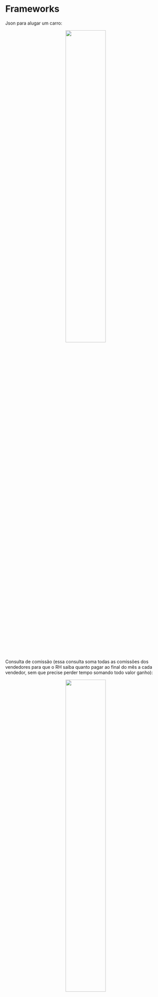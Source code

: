 # Frameworks

Json para alugar um carro:
<p align="center">
  <img width="50%" src="https://user-images.githubusercontent.com/54187661/200117389-637816a4-a7a7-4adc-b1c8-8b5b1c242409.png" />
</p>

Consulta de comissão (essa consulta soma todas as comissões dos vendedores para que o RH saiba quanto pagar ao final do mês a cada vendedor, sem que precise perder tempo somando todo valor ganho):

<p align="center">
  <img width="50%" src="https://user-images.githubusercontent.com/54187661/200117421-cd2e84db-cfd1-49b2-8c28-df3cbea3300d.png" />
</p>

Também é possível consultar a comissão de um único vendedor, passando o cpf dele
<p align="center">
  <img width="50%" src="https://user-images.githubusercontent.com/54187661/200117446-f7b2674d-fc4f-4dc4-8b1d-577459d30cf6.png" />
</p>

Apesar de todas essas funcionalidades, a API realiza crud das entidades solicitadas (Carro, vendedor e cliente)

## Coisas que faltam: (serão adicionadas até dia 7/11)**
- Retornar ResponseEntity com códigos semânticos
- Tratar exceções para e exibir erros no front, não exibindo erros de log do backend
- Adicionar hypermedia nas requisições de comissão, aluguel, e no retorno de todos os métodos get de Carro, Cliente e Vendedor
- Adicionar logical delete para todas as entidades que estão guardadas no banco

## Para testar você mesmo
### Endpoints: 
**Cliente**
- GET: localhost:8080/clientes
- GET por cpf: localhost:8080/clientes/{cpf}
- Cadastrar: localhost:8080/clientes/cadastrar
```
{
		"nomeCompleto": "Alfredo dos Santos",
		"cpf": 52514252625,
		"endereco": null,
		"email": "alfredo@gmail.com",
		"celular": 945210120
}
```

- Atualizar: localhost:8080/clientes/atualizar/{cpf}
```
{
		"nomeCompleto": "Alfredo dos Santos Silva",
		"cpf": 52514252625,
		"endereco": null,
		"email": "alfredo@gmail.com",
		"celular": 945210120
}
```
- Deletar: localhost:8080/clientes/deletar/{cpf}

**Carro**
- GET: localhost:8080/carros
- GET por placa: localhost:8080/carros/{placa} 
- Cadastrar: localhost:8080/carros/cadastrar
```
{
		"placa": "POM-6585",
		"marca": "Volkswagen",
		"modelo": "Gol",
		"cor": "Branco",
		"ano": 2017,
		"quilometragem": 54200,
		"diaria": 25.5
}
```
- Atualizar: localhost:8080/carros/atualizar/{placa}
```
{
		"marca": "Volkswagen",
		"modelo": "Gol",
		"cor": "Branco",
		"ano": 2017,
		"quilometragem": 54200,
		"diaria": 100.0
}
```

- Deletar: localhost:8080/carros/deletar/{placa}

**Vendedor**
- GET: localhost:8080/vendedor
- GET por cpf: localhost:8080/vendedor/{cpf}
- Cadastrar: localhost:8080/vendedor/cadastrar
```
{
		"nomeCompleto": "Gustavo Nascimento",
		"cpf": 23562514584,
		"dataAdmissao": "2018-03-14"
}
```
- Atualizar: localhost:8080/vendedor/atualizar/{cpf}
```
{
		"nomeCompleto": "Gustavo Nascimento",
		"cpf": 23562514584,
		"dataAdmissao": "2020-03-14"
}
```
- Deletar: localhost:8080/vendedor/deletar/{cpf}

**Aluguel/comissao**
- Alugar carro: localhost:8080/aluguel/alugar
```
{
	"cpfCliente" : 39371890017,
	"cpfVendedor": 34378748819,
	"placaDoCarro": "EFD-6958",
	"qtdDiasAluguel" : 3
}
```

- Comissão de todos: localhost:8080/comissões
- Comissão por cpf: localhost:8080/comissões/63625148798


## Bem vindo ao desafio de frameworks do movimento codar.

A idéia deste desafio é forçar a prática deliberada do nosso conhecimento de Spring Boot, Spring MVC, JPA e Spring Data.

Para isso, iremos trabalhar com o desenvolvimento do back-end de uma aplicação de aluguel de carros.

Imagine que você foi contratado por um empresário, dono de uma locadora de carros.
Ele já tem um desenvolvedor front-end contratato, logo você só precisará fazer a parte do back-end.

O seu objetivo é fazer isso através de endpoints REST,
onde o desenvolvedor front-end fará chamadas HTTP.

Usaremos o banco de dados em memória H2 para o desenvolvimento desta tarefa.


Dados para conexão com o banco pelo browser:

* URL: http://localhost:8080/h2-console
* Driver Class: org.h2.Driver
* JDBC URL: jdbc:h2:mem:testdb
* User Name: movimentocodar
* Password: movimentocodar

A tabela carro, vendedor, conta corrente, cliente e endereço já existem e já possuem registros.

### Entidades

Na aplicação é necessário fazer o CRUD de 3 entidades:
Carro, Vendedor e Cliente.

#### Carro

O carro tem as seguintes informações:
1. Placa (texto)
2. Marca (texto)
3. Modelo (texto)
4. Cor (texto)
5. Ano (número)
6. Quilometragem (número)
7. Diária (Preço do carro por um dia de aluguel)

#### Vendedor

O vendedor tem as seguintes informações:
1. Nome completo (texto)
2. CPF (número)
3. Data admissão (data)
4. Conta corrente (o front-end enviará o nome do banco agência e conta)

#### Cliente

O cliente, que irá alugar os carros em nossas agências tem as seguintes informações:
1. Nome completo (texto)
2. CPF (número)
3. Endereço (texto)
4. E-mail (texto)
5. Celular (número)

### O sistema

Com estas informações salvas no sistema, temos a principal ação a ser feita: Cliente alugar um carro. Teremos uma chamada para algum endpoint criado por você.
As informações enviadas pelo front-end para representar esse aluguel será (via um json no corpo da requisição):

1. CPF do cliente
2. CPF do vendedor
3. Placa do carro
4. Quantidade de dias do aluguel

Essa ação irá gerar um aluguel e também uma comissão ao vendedor.
É do trabalho do desenvolvedor(a) criar a estrutura para armazenar o aluguel e a comissão.

#### Sobre a comissão

A comissão do vendedor é de 10% sobre o valor total da venda.
Ou seja: Se um cliente alugou um carro de 120 reais, por 2 dias, a comissão do vendedor
será de 24 reais. A não ser que o vendedor tenha mais de 5 anos de casa, neste caso, ele terá
uma comissão de 13%. No nosso exemplo seria de 31,20.

### Relatórios

#### Aluguéis

Com estas informações salvar, agora eu, como dono da locadora, preciso de um endpoint
para buscas as informações dos alugueis. O que eu preciso ver é:

1. Nome do cliente
2. Modelo do carro
3. Placa do carro
4. Nome do vendedor que fez a venda
5. Dias que o cliente ficou com o carro
6. Valor total do aluguel
7. Dia que o cliente fez esse aluguel

Exemplo: O dev front-end chamou o endpoint disponibilizado por você programador(a) e recebe como resposta o seguinte json:

{
    "nomeCliente": "Eduardo de Medeiros Branquinho",
    "modeloCarro": "HB20",
    "placaCarro": "ABC-1234",
    "vendedor": "Sergio Alberto Soares",
    "quantidadeDias": 5,
    "valorTotal": 100,
    "dataAluguel": "03/11/2020"
}

#### Comissões

É necessário também um endpoint para as comissões, para que a gerente do RH consiga extrair
as comissões de todos os vendedores, ou de um vendedor específico.
Logo, essa chamara terá um parâmetro opcional que será o CPF de um vendedor.

O resultado esperado é algo como:

[
{
"vendedor":"Rodrigo Silveira Batista",
"cpf":"131.123.466-18",
"valor":1500,
"conta":{
"banco":"Itaú",
"agencia":123,
"conta-corrente":46576
}
},
{
"vendedor":"Felipe Souza Cruz",
"cpf":"234.123.466-18",
"valor":4000,
"conta":{
"banco":"Itaú",
"agencia":567,
"conta-corrente":1235
}
}
]

### Observações

A aplicação tem dois arquivos. 
* schema sql onde nós iremos criar nossas tabelas
* data sql onde nós podemos criar inserts nas nossas tabelas

Ambos os arquivos serão executados pelo Spring Boot ao subir nossa aplicação.

Para interagir com nossa aplicação usaremos o Postman ou o Insomnia Rest que são
programas que podemos instalar em nosso computador.
Estes programas nós permite fazer chamadas GET, POST, DELETE e PUT para nossos endpoints.

É legal termos pelo menos uma JPQL e uma Query Nativa dentro do sistema.

Para conhecer um pouco o banco, rode as seguintes queries:

select * from carro;

select * from cliente c
inner join endereco e on e.cliente_key = c.cliente_key;

select * from vendedor v 
inner join conta_corrente cc on cc.vendedor_key = v.vendedor_key;


